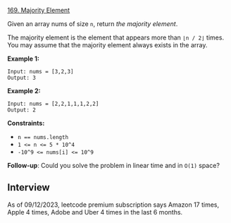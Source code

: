 [169. Majority Element](https://leetcode.com/problems/majority-element/)

Given an array nums of size `n`, return _the majority element_.

The majority element is the element that appears more than `⌊n / 2⌋` times. You may assume that the majority element always exists in the array.

**Example 1:**
```
Input: nums = [3,2,3]
Output: 3
```

**Example 2:**
```
Input: nums = [2,2,1,1,1,2,2]
Output: 2
```

**Constraints:**
* `n == nums.length`
* `1 <= n <= 5 * 10^4`
* `-10^9 <= nums[i] <= 10^9`

**Follow-up**: Could you solve the problem in linear time and in `O(1)` space?

## Interview
As of 09/12/2023, leetcode premium subscription says Amazon 17 times, Apple 4 times, Adobe and Uber 4 times in the last 6 months.

